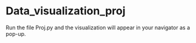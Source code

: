 # Data_visualization_proj
 
Run the file Proj.py and the visualization will appear in your navigator as a pop-up. 
